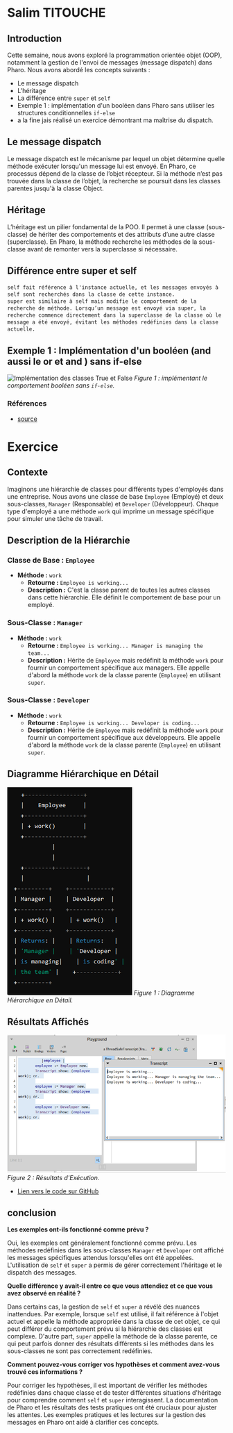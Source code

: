 # Salim TITOUCHE

## Introduction

Cette semaine, nous avons exploré la programmation orientée objet (OOP), notamment la gestion de l'envoi de messages (message dispatch) dans Pharo. Nous avons abordé les concepts suivants :

- Le message dispatch
- L'héritage
- La différence entre `super` et `self`
- Exemple 1 : implémentation d'un booléen dans Pharo sans utiliser les structures conditionnelles `if-else`
- a la fine jais réalisé un exercice démontrant ma maîtrise du dispatch.

## Le message dispatch

Le message dispatch est le mécanisme par lequel un objet détermine quelle méthode exécuter lorsqu'un message lui est envoyé. En Pharo, ce processus dépend de la classe de l’objet récepteur. Si la méthode n’est pas trouvée dans la classe de l’objet, la recherche se poursuit dans les classes parentes jusqu'à la classe Object.

## Héritage

L’héritage est un pilier fondamental de la POO. Il permet à une classe (sous-classe) de hériter des comportements et des attributs d’une autre classe (superclasse). En Pharo, la méthode recherche les méthodes de la sous-classe avant de remonter vers la superclasse si nécessaire.

## Différence entre super et self

    self fait référence à l'instance actuelle, et les messages envoyés à self sont recherchés dans la classe de cette instance.
    super est similaire à self mais modifie le comportement de la recherche de méthode. Lorsqu’un message est envoyé via super, la recherche commence directement dans la superclasse de la classe où le message a été envoyé, évitant les méthodes redéfinies dans la classe actuelle.

## Exemple 1 : Implémentation d'un booléen (and aussi le or et and ) sans if-else
![Implémentation des classes True et False](https://github.com/mrdedede/Miage23/blob/413741d7d37189cf2de60a2870ad67c6bf38e347/Groups/G09/image-week-2/boolen.PNG)
_Figure 1 :  implémentant le comportement booléen sans `if-else`._
### Références

- [source](https://youtu.be/6-xJbCPLSng?list=PL2okA_2qDJ-kCHVcNXdO5wsUZJCY31zwf&t=445)



# Exercice 

## Contexte

Imaginons une hiérarchie de classes pour différents types d'employés dans une entreprise. Nous avons une classe de base `Employee` (Employé) et deux sous-classes, `Manager` (Responsable) et `Developer` (Développeur). Chaque type d'employé a une méthode `work` qui imprime un message spécifique pour simuler une tâche de travail.

## Description de la Hiérarchie

### Classe de Base : `Employee`
- **Méthode :** `work`
  - **Retourne :** `Employee is working...`
  - **Description :** C'est la classe parent de toutes les autres classes dans cette hiérarchie. Elle définit le comportement de base pour un employé.

### Sous-Classe : `Manager`
- **Méthode :** `work`
  - **Retourne :** `Employee is working... Manager is managing the team...`
  - **Description :** Hérite de `Employee` mais redéfinit la méthode `work` pour fournir un comportement spécifique aux managers. Elle appelle d'abord la méthode `work` de la classe parente (`Employee`) en utilisant `super`.

### Sous-Classe : `Developer`
- **Méthode :** `work`
  - **Retourne :** `Employee is working... Developer is coding...`
  - **Description :** Hérite de `Employee` mais redéfinit la méthode `work` pour fournir un comportement spécifique aux développeurs. Elle appelle d'abord la méthode `work` de la classe parente (`Employee`) en utilisant `super`.

## Diagramme Hiérarchique en Détail

![Diagramme Hiérarchique en Détail](image-week-2/Diagramme.png)
_Figure 1 : Diagramme Hiérarchique en Détail._

## Résultats Affichés

![Résultats d'Exécution](image-week-2/resultat.png)
_Figure 2 : Résultats d'Exécution._

- [Lien vers le code sur GitHub](https://github.com/salim2607/MyCounter/tree/master/src/weeak-02)

## conclusion 


**Les exemples ont-ils fonctionné comme prévu ?**

Oui, les exemples ont généralement fonctionné comme prévu. Les méthodes redéfinies dans les sous-classes `Manager` et `Developer` ont affiché les messages spécifiques attendus lorsqu'elles ont été appelées. L'utilisation de `self` et `super` a permis de gérer correctement l'héritage et le dispatch des messages.

**Quelle différence y avait-il entre ce que vous attendiez et ce que vous avez observé en réalité ?**

Dans certains cas, la gestion de `self` et `super` a révélé des nuances inattendues. Par exemple, lorsque `self` est utilisé, il fait référence à l'objet actuel et appelle la méthode appropriée dans la classe de cet objet, ce qui peut différer du comportement prévu si la hiérarchie des classes est complexe. D'autre part, `super` appelle la méthode de la classe parente, ce qui peut parfois donner des résultats différents si les méthodes dans les sous-classes ne sont pas correctement redéfinies.

**Comment pouvez-vous corriger vos hypothèses et comment avez-vous trouvé ces informations ?**

Pour corriger les hypothèses, il est important de vérifier les méthodes redéfinies dans chaque classe et de tester différentes situations d'héritage pour comprendre comment `self` et `super` interagissent. La documentation de Pharo et les résultats des tests pratiques ont été cruciaux pour ajuster les attentes. Les exemples pratiques et les lectures sur la gestion des messages en Pharo ont aidé à clarifier ces concepts.
